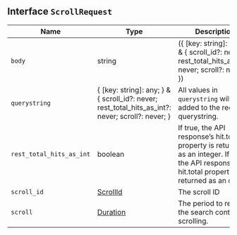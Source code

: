 ## Interface `ScrollRequest`

| Name | Type | Description |
| - | - | - |
| `body` | string | ({ [key: string]: any; } & { scroll_id?: never; rest_total_hits_as_int?: never; scroll?: never; }) | All values in `body` will be added to the request body. |
| `querystring` | { [key: string]: any; } & { scroll_id?: never; rest_total_hits_as_int?: never; scroll?: never; } | All values in `querystring` will be added to the request querystring. |
| `rest_total_hits_as_int` | boolean | If true, the API response’s hit.total property is returned as an integer. If false, the API response’s hit.total property is returned as an object. |
| `scroll_id` | [ScrollId](./ScrollId.md) | The scroll ID |
| `scroll` | [Duration](./Duration.md) | The period to retain the search context for scrolling. |
